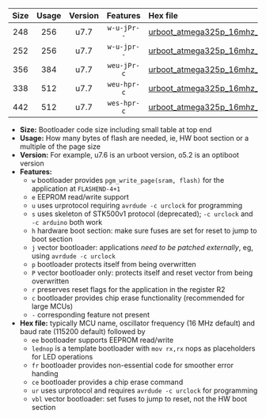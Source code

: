 |Size|Usage|Version|Features|Hex file|
|:-:|:-:|:-:|:-:|:--|
|248|256|u7.7|`w-u-jPr--`|[urboot_atmega325p_16mhz_1000000bps_lednop_ur_vbl.hex](https://raw.githubusercontent.com/stefanrueger/urboot.hex/main/mcus/atmega325p/fcpu_16mhz/1000000_bps/urboot_atmega325p_16mhz_1000000bps_lednop_ur_vbl.hex)|
|252|256|u7.7|`w-u-jpr--`|[urboot_atmega325p_16mhz_1000000bps_lednop_fr_ur_vbl.hex](https://raw.githubusercontent.com/stefanrueger/urboot.hex/main/mcus/atmega325p/fcpu_16mhz/1000000_bps/urboot_atmega325p_16mhz_1000000bps_lednop_fr_ur_vbl.hex)|
|356|384|u7.7|`weu-jPr-c`|[urboot_atmega325p_16mhz_1000000bps_ee_lednop_fr_ce_ur_vbl.hex](https://raw.githubusercontent.com/stefanrueger/urboot.hex/main/mcus/atmega325p/fcpu_16mhz/1000000_bps/urboot_atmega325p_16mhz_1000000bps_ee_lednop_fr_ce_ur_vbl.hex)|
|338|512|u7.7|`weu-hpr-c`|[urboot_atmega325p_16mhz_1000000bps_ee_lednop_fr_ce_ur.hex](https://raw.githubusercontent.com/stefanrueger/urboot.hex/main/mcus/atmega325p/fcpu_16mhz/1000000_bps/urboot_atmega325p_16mhz_1000000bps_ee_lednop_fr_ce_ur.hex)|
|442|512|u7.7|`wes-hpr-c`|[urboot_atmega325p_16mhz_1000000bps_ee_lednop_fr_ce.hex](https://raw.githubusercontent.com/stefanrueger/urboot.hex/main/mcus/atmega325p/fcpu_16mhz/1000000_bps/urboot_atmega325p_16mhz_1000000bps_ee_lednop_fr_ce.hex)|

- **Size:** Bootloader code size including small table at top end
- **Usage:** How many bytes of flash are needed, ie, HW boot section or a multiple of the page size
- **Version:** For example, u7.6 is an urboot version, o5.2 is an optiboot version
- **Features:**
  + `w` bootloader provides `pgm_write_page(sram, flash)` for the application at `FLASHEND-4+1`
  + `e` EEPROM read/write support
  + `u` uses urprotocol requiring `avrdude -c urclock` for programming
  + `s` uses skeleton of STK500v1 protocol (deprecated); `-c urclock` and `-c arduino` both work
  + `h` hardware boot section: make sure fuses are set for reset to jump to boot section
  + `j` vector bootloader: applications *need to be patched externally*, eg, using `avrdude -c urclock`
  + `p` bootloader protects itself from being overwritten
  + `P` vector bootloader only: protects itself and reset vector from being overwritten
  + `r` preserves reset flags for the application in the register R2
  + `c` bootloader provides chip erase functionality (recommended for large MCUs)
  + `-` corresponding feature not present
- **Hex file:** typically MCU name, oscillator frequency (16 MHz default) and baud rate (115200 default) followed by
  + `ee` bootloader supports EEPROM read/write
  + `lednop` is a template bootloader with `mov rx,rx` nops as placeholders for LED operations
  + `fr` bootloader provides non-essential code for smoother error handing
  + `ce` bootloader provides a chip erase command
  + `ur` uses urprotocol and requires `avrdude -c urclock` for programming
  + `vbl` vector bootloader: set fuses to jump to reset, not the HW boot section
